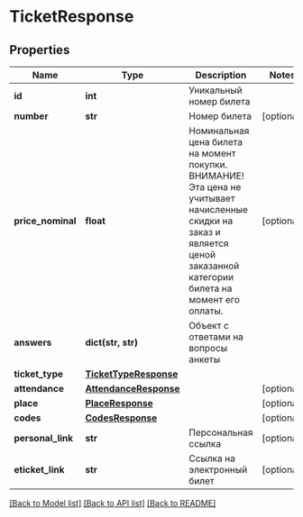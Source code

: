 # TicketResponse

## Properties
Name | Type | Description | Notes
------------ | ------------- | ------------- | -------------
**id** | **int** | Уникальный номер билета | 
**number** | **str** | Номер билета | [optional] 
**price_nominal** | **float** | Номинальная цена билета на момент покупки. ВНИМАНИЕ! Эта цена не учитывает начисленные скидки на заказ и является ценой заказанной категории билета на момент его оплаты. | [optional] 
**answers** | **dict(str, str)** | Объект с ответами на вопросы анкеты | 
**ticket_type** | [**TicketTypeResponse**](TicketTypeResponse.md) |  | 
**attendance** | [**AttendanceResponse**](AttendanceResponse.md) |  | [optional] 
**place** | [**PlaceResponse**](PlaceResponse.md) |  | [optional] 
**codes** | [**CodesResponse**](CodesResponse.md) |  | [optional] 
**personal_link** | **str** | Персональная ссылка | [optional] 
**eticket_link** | **str** | Ссылка на электронный билет | [optional] 

[[Back to Model list]](../README.md#documentation-for-models) [[Back to API list]](../README.md#documentation-for-api-endpoints) [[Back to README]](../README.md)

